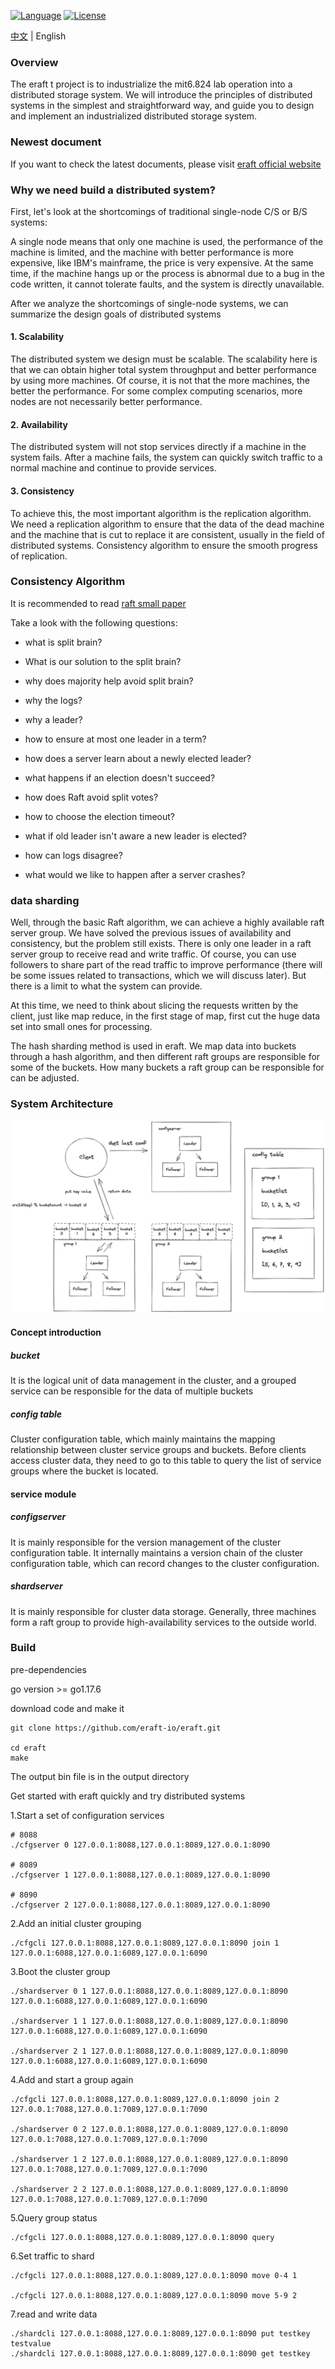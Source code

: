 [![Language](https://img.shields.io/badge/Language-Go-blue.svg)](https://golang.org/)
[![License](https://img.shields.io/badge/license-MIT-green)](https://opensource.org/licenses/MIT)

[中文](README.md) | English
### Overview

The eraft t project is to industrialize the mit6.824 lab operation into a distributed storage system. We will introduce the principles of distributed systems in the simplest and straightforward way, and guide you to design and implement an industrialized distributed storage system.

### Newest document

If you want to check the latest documents, please visit [eraft official website](https://eraft.cn)

### Why we need build a distributed system?

First, let's look at the shortcomings of traditional single-node C/S or B/S systems:

A single node means that only one machine is used, the performance of the machine is limited, and the machine with better performance is more expensive, like IBM's mainframe, the price is very expensive. At the same time, if the machine hangs up or the process is abnormal due to a bug in the code written, it cannot tolerate faults, and the system is directly unavailable.

After we analyze the shortcomings of single-node systems, we can summarize the design goals of distributed systems

#### 1. Scalability
The distributed system we design must be scalable. The scalability here is that we can obtain higher total system throughput and better performance by using more machines. Of course, it is not that the more machines, the better the performance. For some complex computing scenarios, more nodes are not necessarily better performance.

#### 2. Availability
The distributed system will not stop services directly if a machine in the system fails. After a machine fails, the system can quickly switch traffic to a normal machine and continue to provide services.

#### 3. Consistency
To achieve this, the most important algorithm is the replication algorithm. We need a replication algorithm to ensure that the data of the dead machine and the machine that is cut to replace it are consistent, usually in the field of distributed systems. Consistency algorithm to ensure the smooth progress of replication.

### Consistency Algorithm

It is recommended to read [raft small paper](https://raft.github.io/raft.pdf)

Take a look with the following questions:

- what is split brain?

- What is our solution to the split brain?

- why does majority help avoid split brain?

- why the logs?

- why a leader?

- how to ensure at most one leader in a term?

- how does a server learn about a newly elected leader?

- what happens if an election doesn't succeed?

- how does Raft avoid split votes?

- how to choose the election timeout?

- what if old leader isn't aware a new leader is elected?

- how can logs disagree?

- what would we like to happen after a server crashes?

### data sharding

Well, through the basic Raft algorithm, we can achieve a highly available raft server group. We have solved the previous issues of availability and consistency, but the problem still exists. There is only one leader in a raft server group to receive read and write traffic. Of course, you can use followers to share part of the read traffic to improve performance (there will be some issues related to transactions, which we will discuss later). But there is a limit to what the system can provide.

At this time, we need to think about slicing the requests written by the client, just like map reduce, in the first stage of map, first cut the huge data set into small ones for processing.

The hash sharding method is used in eraft. We map data into buckets through a hash algorithm, and then different raft groups are responsible for some of the buckets. How many buckets a raft group can be responsible for can be adjusted.

### System Architecture

![System Architecture](docs/imgs/eraftdb_arch.png)

#### Concept introduction

##### bucket

It is the logical unit of data management in the cluster, and a grouped service can be responsible for the data of multiple buckets

##### config table

Cluster configuration table, which mainly maintains the mapping relationship between cluster service groups and buckets. Before clients access cluster data, they need to go to this table to query the list of service groups where the bucket is located.

#### service module

##### configserver

It is mainly responsible for the version management of the cluster configuration table. It internally maintains a version chain of the cluster configuration table, which can record changes to the cluster configuration.

##### shardserver

It is mainly responsible for cluster data storage. Generally, three machines form a raft group to provide high-availability services to the outside world.


### Build

pre-dependencies

go version >= go1.17.6

download code and make it

```
git clone https://github.com/eraft-io/eraft.git

cd eraft
make
```

The output bin file is in the output directory

Get started with eraft quickly and try distributed systems

1.Start a set of configuration services

```
# 8088 
./cfgserver 0 127.0.0.1:8088,127.0.0.1:8089,127.0.0.1:8090

# 8089
./cfgserver 1 127.0.0.1:8088,127.0.0.1:8089,127.0.0.1:8090

# 8090
./cfgserver 2 127.0.0.1:8088,127.0.0.1:8089,127.0.0.1:8090
```

2.Add an initial cluster grouping

```
./cfgcli 127.0.0.1:8088,127.0.0.1:8089,127.0.0.1:8090 join 1 127.0.0.1:6088,127.0.0.1:6089,127.0.0.1:6090
```

3.Boot the cluster group

```
./shardserver 0 1 127.0.0.1:8088,127.0.0.1:8089,127.0.0.1:8090 127.0.0.1:6088,127.0.0.1:6089,127.0.0.1:6090

./shardserver 1 1 127.0.0.1:8088,127.0.0.1:8089,127.0.0.1:8090 127.0.0.1:6088,127.0.0.1:6089,127.0.0.1:6090

./shardserver 2 1 127.0.0.1:8088,127.0.0.1:8089,127.0.0.1:8090 127.0.0.1:6088,127.0.0.1:6089,127.0.0.1:6090
```

4.Add and start a group again

```
./cfgcli 127.0.0.1:8088,127.0.0.1:8089,127.0.0.1:8090 join 2 127.0.0.1:7088,127.0.0.1:7089,127.0.0.1:7090

./shardserver 0 2 127.0.0.1:8088,127.0.0.1:8089,127.0.0.1:8090 127.0.0.1:7088,127.0.0.1:7089,127.0.0.1:7090

./shardserver 1 2 127.0.0.1:8088,127.0.0.1:8089,127.0.0.1:8090 127.0.0.1:7088,127.0.0.1:7089,127.0.0.1:7090

./shardserver 2 2 127.0.0.1:8088,127.0.0.1:8089,127.0.0.1:8090 127.0.0.1:7088,127.0.0.1:7089,127.0.0.1:7090
```

5.Query group status

```
./cfgcli 127.0.0.1:8088,127.0.0.1:8089,127.0.0.1:8090 query
```

6.Set traffic to shard

```
./cfgcli 127.0.0.1:8088,127.0.0.1:8089,127.0.0.1:8090 move 0-4 1

./cfgcli 127.0.0.1:8088,127.0.0.1:8089,127.0.0.1:8090 move 5-9 2
```

7.read and write data

```
./shardcli 127.0.0.1:8088,127.0.0.1:8089,127.0.0.1:8090 put testkey testvalue
./shardcli 127.0.0.1:8088,127.0.0.1:8089,127.0.0.1:8090 get testkey
```
